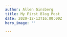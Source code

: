 ```yaml
---
author: Allen Ginsberg
title: My First Blog Post
date: 2020-12-13T16:00:00Z
hero_image: ''

---
```

